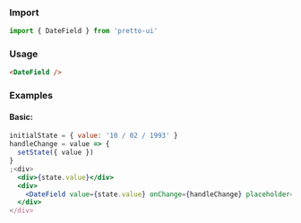 ### Import

```js static
import { DateField } from 'pretto-ui'
```

### Usage

```html
<DateField />
```

### Examples

#### Basic:

```jsx
initialState = { value: '10 / 02 / 1993' }
handleChange = value => {
  setState({ value })
}
;<div>
  <div>{state.value}</div>
  <div>
    <DateField value={state.value} onChange={handleChange} placeholder="JJ / MM / AAAA" />
  </div>
</div>
```
